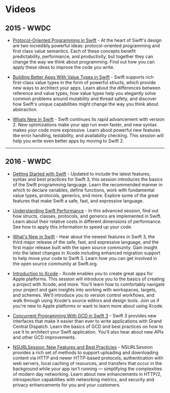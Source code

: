 # Videos

## 2015 - WWDC


* [Protocol-Oriented Programming in Swift](https://developer.apple.com/videos/play/wwdc2015/408/) - At the heart of Swift's design are two incredibly powerful ideas: protocol-oriented programming and first class value semantics. Each of these concepts benefit predictability, performance, and productivity, but together they can change the way we think about programming. Find out how you can apply these ideas to improve the code you write.

* [Building Better Apps With Value Types in Swift](https://developer.apple.com/videos/wwdc/2015/?id=414) - Swift supports rich first-class value types in the form of powerful structs, which provide new ways to architect your apps. Learn about the differences between reference and value types, how value types help you elegantly solve common problems around mutability and thread safety, and discover how Swift's unique capabilities might change the way you think about abstraction.

* [Whats New In Swift](https://developer.apple.com/videos/play/wwdc2015/106/) - Swift continues its rapid advancement with version 2. New optimizations make your app run even faster, and new syntax makes your code more expressive. Learn about powerful new features like error handling, testability, and availability checking. This session will help you write even better apps by moving to Swift 2.

---

## 2016 - WWDC

* [Getting Started with Swift](https://developer.apple.com/videos/play/wwdc2016/404/) - Updated to include the latest features, syntax and best practices for Swift 3, this session introduces the basics of the Swift programming language. Learn the recommended manner in which to declare variables, define functions, work with fundamental value types, protocols, generics, and more. Explore some of the great features that make Swift a safe, fast, and expressive language.

* [Understanding Swift Performance](https://developer.apple.com/videos/play/wwdc2016/416/) - In this advanced session, find out how structs, classes, protocols, and generics are implemented in Swift. Learn about their relative costs in different dimensions of performance. See how to apply this information to speed up your code.


* [What's New in Swift](https://developer.apple.com/videos/play/wwdc2016/402/) - Hear about the newest features in Swift 3, the third major release of the safe, fast, and expressive language, and the first major release built with the open source community. Gain insight into the latest changes in Xcode including enhanced migration support to help move your code to Swift 3. Learn how you can get involved in the open source community at Swift.org.

* [Introduction to Xcode](https://developer.apple.com/videos/play/wwdc2016/413/) - Xcode enables you to create great apps for Apple platforms. This session will introduce you to the basics of creating a project with Xcode, and more. You'll learn how to comfortably navigate your project and gain insights into working with workspaces, targets, and schemes. We'll introduce you to version control workflows, and walk through using Xcode's source editors and design tools. Join us if you're new to Apple platforms or want to learn more about using Xcode.

* [Concurrent Programming With GCD in Swift 3](https://developer.apple.com/videos/play/wwdc2016/720/) - Swift 3 provides new interfaces that make it easier than ever to write applications with Grand Central Dispatch. Learn the basics of GCD and best practices on how to use it to architect your Swift application. You'll also hear about new APIs and other GCD improvements.

* [NSURLSession: New Features and Best Practicies](https://developer.apple.com/videos/play/wwdc2016/711/) - NSURLSession provides a rich set of methods to support uploading and downloading content via HTTP and newer HTTP-based protocols, authentication with web servers, local caching of resources, and transfers that occur in the background while your app isn't running — simplifying the complexities of modern day networking. Learn about new enhancements in HTTP/2, introspection capabilities with networking metrics, and security and privacy enhancements for you and your customers.

